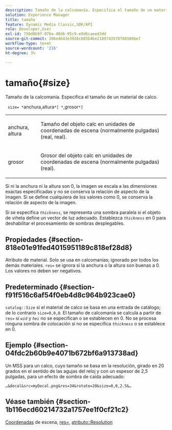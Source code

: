 ```yaml
---
description: Tamaño de la calcomanía. Especifica el tamaño de un material de calco.
solution: Experience Manager
title: tamaño
feature: Dynamic Media Classic,SDK/API
role: Developer,User
exl-id: 756d8b9f-076a-48d6-95c9-e0d6caeed3dd
source-git-commit: 206e4643e3926cb85b4be2189743578f88180be7
workflow-type: tm+mt
source-wordcount: '216'
ht-degree: 3%

---
```


# tamaño{#size}

Tamaño de la calcomanía. Especifica el tamaño de un material de calco.

` size= *`anchura,altura`*[ *`,grosor`*]`

<table id="simpletable_00B1226F3B8B49D895D1269AB03D5043"> 
 <tr class="strow"> 
  <td class="stentry"> <p> <span class="varname"> anchura, altura  </span> </p> </td> 
  <td class="stentry"> <p>Tamaño del objeto calc en unidades de coordenadas de escena (normalmente pulgadas) (real, real). </p> </td> 
 </tr> 
 <tr class="strow"> 
  <td class="stentry"> <p> <span class="varname"> grosor  </span> </p> </td> 
  <td class="stentry"> <p>Grosor del objeto calc en unidades de coordenadas de escena (normalmente pulgadas) (real). </p> </td> 
 </tr> 
</table>

Si ni la anchura ni la altura son 0, la imagen se escala a las dimensiones exactas especificadas y no se conserva la relación de aspecto de la imagen. Si se define cualquiera de los valores como 0, se conserva la relación de aspecto de la imagen.

Si se especifica *`thickness`*, se representa una sombra paralela si el objeto de viñeta define un vector de luz adecuado. Establezca *`thickness`* en 0 para deshabilitar el procesamiento de sombras desplegables.

## Propiedades {#section-818e01e91fed4015951189c818ef28d8}

Atributo de material. Solo se usa en calcomanías; ignorado por todos los demás materiales. `res=` se ignora si la anchura o la altura son buenas a 0. Los valores no deben ser negativos.

## Predeterminado {#section-f91f516c6af54f0eb4d8c964b923cae0}

`catalog::Size` si el material de calco se basa en una entrada de catálogo; de lo contrario  `size=0,0,0`. El tamaño de calcomanía se calcula a partir de `res=` si *`wid`* y *`hei`* no se especifican o se establecen en 0. No se procesa ninguna sombra de colocación si no se especifica *`thickness`* o se establece en 0.

## Ejemplo {#section-04fdc2b60b9e4071b672bf6a913738ad}

Un MSS para un calco, cuyo tamaño se basa en la resolución, girado en 20 grados en el sentido de las agujas del reloj y con un espesor de 2,5 pulgadas, para un efecto de sombra de caída adecuado:

`…&decal&src=myDecal.png&res=34&rotate=20&size=0,0,2.5&…`

## Véase también {#section-1b116ecd60214732a1757ee1f0cf21c2}

[Coordenadas](../../../../../ir-api/http-protocol/image-rendering-api-ref/c-ir-http-protocol-ref/c-ir-http-protocol-syntax-and-features/c-ir-vignettes/c-ir-scene-coordinates.md#concept-528507024fa640b19a2631357febf7f1) de escena,  [res=](../../../../../ir-api/http-protocol/image-rendering-api-ref/c-ir-http-protocol-ref/c-ir-http-protocol-command-reference/r-ir-res.md#reference-0ad9de8887144c83a6db97b4994f7c04),  [atributo::Resolution](../../../../../ir-api/material-cat/image-rendering-api-ref/c-ir-material-catalog/c-ir-attributes-reference/r-ir-resolution.md#reference-09fe14e6bfbf4db6b7f4369fffecc806)
